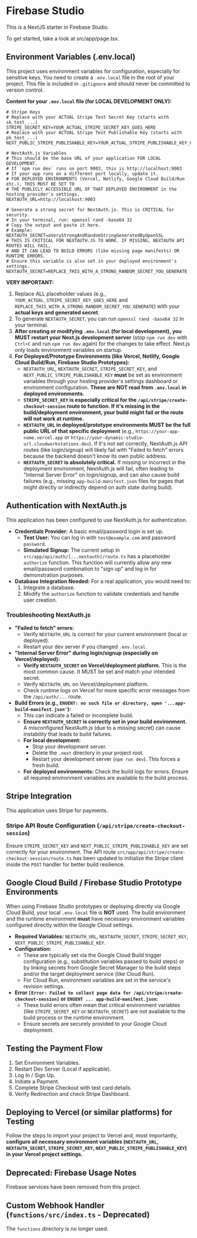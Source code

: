 

# Firebase Studio

This is a NextJS starter in Firebase Studio.

To get started, take a look at src/app/page.tsx.

## Environment Variables (.env.local)

This project uses environment variables for configuration, especially for sensitive keys. You need to create a `.env.local` file in the root of your project. This file is included in `.gitignore` and should never be committed to version control.

**Content for your `.env.local` file (for LOCAL DEVELOPMENT ONLY):**

```env
# Stripe Keys
# Replace with your ACTUAL Stripe Test Secret Key (starts with sk_test_...)
STRIPE_SECRET_KEY=YOUR_ACTUAL_STRIPE_SECRET_KEY_GOES_HERE
# Replace with your ACTUAL Stripe Test Publishable Key (starts with pk_test_...)
NEXT_PUBLIC_STRIPE_PUBLISHABLE_KEY=YOUR_ACTUAL_STRIPE_PUBLISHABLE_KEY_GOES_HERE

# NextAuth.js Variables
# This should be the base URL of your application FOR LOCAL DEVELOPMENT.
# If `npm run dev` runs on port 9003, this is http://localhost:9003
# If your app runs on a different port locally, update it.
# FOR DEPLOYED ENVIRONMENTS (Vercel, Netlify, Google Cloud Build/Run etc.), THIS MUST BE SET TO
# THE PUBLICLY ACCESSIBLE URL OF THAT DEPLOYED ENVIRONMENT in the hosting provider's settings.
NEXTAUTH_URL=http://localhost:9003

# Generate a strong secret for NextAuth.js. This is CRITICAL for security.
# In your terminal, run: openssl rand -base64 32
# Copy the output and paste it here.
# Example: NEXTAUTH_SECRET=aVeryStrongAndRandomStringGeneratedByOpenSSL
# THIS IS CRITICAL FOR NEXTAUTH.JS TO WORK. IF MISSING, NEXTAUTH API ROUTES WILL FAIL,
# AND IT CAN LEAD TO BUILD ERRORS (like missing page manifests) OR RUNTIME ERRORS.
# Ensure this variable is also set in your deployed environment's settings.
NEXTAUTH_SECRET=REPLACE_THIS_WITH_A_STRONG_RANDOM_SECRET_YOU_GENERATE
```

**VERY IMPORTANT:**
1.  Replace ALL placeholder values (e.g., `YOUR_ACTUAL_STRIPE_SECRET_KEY_GOES_HERE` and `REPLACE_THIS_WITH_A_STRONG_RANDOM_SECRET_YOU_GENERATE`) with your **actual keys and generated secret**.
2.  To generate `NEXTAUTH_SECRET`, you can run `openssl rand -base64 32` in your terminal.
3.  **After creating or modifying `.env.local` (for local development), you MUST restart your Next.js development server** (stop `npm run dev` with `Ctrl+C` and run `npm run dev` again) for the changes to take effect. Next.js only loads environment variables on startup.
4.  **For Deployed/Prototype Environments (like Vercel, Netlify, Google Cloud Build/Run, Firebase Studio Prototypes):**
    *   `NEXTAUTH_URL`, `NEXTAUTH_SECRET`, `STRIPE_SECRET_KEY`, and `NEXT_PUBLIC_STRIPE_PUBLISHABLE_KEY` **must** be set as environment variables through your hosting provider's settings dashboard or environment configuration. **These are NOT read from `.env.local` in deployed environments.**
    *   **`STRIPE_SECRET_KEY` is especially critical for the `/api/stripe/create-checkout-session` route to function. If it's missing in the build/deployment environment, your build might fail or the route will not work at runtime.**
    *   **`NEXTAUTH_URL` in deployed/prototype environments MUST be the full public URL of that specific deployment** (e.g., `https://your-app-name.vercel.app` or `https://your-dynamic-studio-url.cloudworkstations.dev`). If it's not set correctly, NextAuth.js API routes (like login/signup) will likely fail with "Failed to fetch" errors because the backend doesn't know its own public address.
    *   **`NEXTAUTH_SECRET` is absolutely critical.** If missing or incorrect in the deployment environment, NextAuth.js will fail, often leading to "Internal Server Error" on login/signup, and can also cause build failures (e.g., missing `app-build-manifest.json` files for pages that might directly or indirectly depend on auth state during build).

## Authentication with NextAuth.js

This application has been configured to use NextAuth.js for authentication.

*   **Credentials Provider:** A basic email/password login is set up.
    *   **Test User:** You can log in with `test@example.com` and password `password`.
    *   **Simulated Signup:** The current setup in `src/app/api/auth/[...nextauth]/route.ts` has a placeholder `authorize` function. This function will currently allow any new email/password combination to "sign up" and log in for demonstration purposes.
*   **Database Integration Needed:** For a real application, you would need to:
    1.  Integrate a database.
    2.  Modify the `authorize` function to validate credentials and handle user creation.

### Troubleshooting NextAuth.js
*   **"Failed to fetch" errors:**
    *   Verify `NEXTAUTH_URL` is correct for your current environment (local or deployed).
    *   Restart your dev server if you changed `.env.local`.
*   **"Internal Server Error" during login/signup (especially on Vercel/deployed):**
    *   **Verify `NEXTAUTH_SECRET` on Vercel/deployment platform.** This is the most common cause. It MUST be set and match your intended secret.
    *   Verify `NEXTAUTH_URL` on Vercel/deployment platform.
    *   Check runtime logs on Vercel for more specific error messages from the `/api/auth/...` route.
*   **Build Errors (e.g., `ENOENT: no such file or directory, open '...app-build-manifest.json'`):**
    *   This can indicate a failed or incomplete build.
    *   **Ensure `NEXTAUTH_SECRET` is correctly set in your build environment.** A misconfigured NextAuth.js (due to a missing secret) can cause instability that leads to build failures.
    *   **For local development:**
        *   Stop your development server.
        *   Delete the `.next` directory in your project root.
        *   Restart your development server (`npm run dev`). This forces a fresh build.
    *   **For deployed environments:** Check the build logs for errors. Ensure all required environment variables are available to the build process.

## Stripe Integration

This application uses Stripe for payments.

### Stripe API Route Configuration (`/api/stripe/create-checkout-session`)
Ensure `STRIPE_SECRET_KEY` and `NEXT_PUBLIC_STRIPE_PUBLISHABLE_KEY` are set correctly for your environment. The API route `src/app/api/stripe/create-checkout-session/route.ts` has been updated to initialize the Stripe client inside the `POST` handler for better build resilience.

## Google Cloud Build / Firebase Studio Prototype Environments

When using Firebase Studio prototypes or deploying directly via Google Cloud Build, your local `.env.local` file is **NOT** used. The build environment and the runtime environment **must** have necessary environment variables configured directly within the Google Cloud settings.

*   **Required Variables:** `NEXTAUTH_URL`, `NEXTAUTH_SECRET`, `STRIPE_SECRET_KEY`, `NEXT_PUBLIC_STRIPE_PUBLISHABLE_KEY`.
*   **Configuration:**
    *   These are typically set via the Google Cloud Build trigger configuration (e.g., substitution variables passed to build steps) or by linking secrets from Google Secret Manager to the build steps and/or the target deployment service (like Cloud Run).
    *   For Cloud Run, environment variables are set in the service's revision settings.
*   **Error `[Error: Failed to collect page data for /api/stripe/create-checkout-session]` or `ENOENT ... app-build-manifest.json`:**
    *   These build errors often mean that critical environment variables (like `STRIPE_SECRET_KEY` or `NEXTAUTH_SECRET`) are not available to the build process or the runtime environment.
    *   Ensure secrets are securely provided to your Google Cloud deployment.

## Testing the Payment Flow
1.  Set Environment Variables.
2.  Restart Dev Server (Local if applicable).
3.  Log In / Sign Up.
4.  Initiate a Payment.
5.  Complete Stripe Checkout with test card details.
6.  Verify Redirection and check Stripe Dashboard.

## Deploying to Vercel (or similar platforms) for Testing
Follow the steps to import your project to Vercel and, most importantly, **configure all necessary environment variables (`NEXTAUTH_URL`, `NEXTAUTH_SECRET`, `STRIPE_SECRET_KEY`, `NEXT_PUBLIC_STRIPE_PUBLISHABLE_KEY`) in your Vercel project settings.**

## Deprecated: Firebase Usage Notes
Firebase services have been removed from this project.

## Custom Webhook Handler (`functions/src/index.ts` - Deprecated)
The `functions` directory is no longer used.
